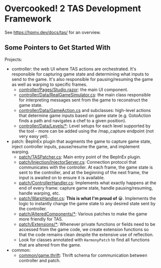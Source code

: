 # Overcooked! 2 TAS Development Framework

See https://hpmv.dev/docs/tas/ for an overview.

## Some Pointers to Get Started With

Projects:

* controller: the web UI where TAS actions are orchestrated. It's responsible for capturing game state and determining what inputs to send to the game. It's also responsible for pausing/resuming the game as well as warping to specific frames.
  * [controller/Pages/Studio.razor](controller/Pages/Studio.razor): the main UI component.
  * [controller/Data/RealGameSimulator.cs](controller/Data/RealGameSimulator.cs): the main class responsible for interpreting messages sent from the game to reconstruct the game state.
  * [controller/Data/GameAction.cs](controller/Data/GameAction.cs) and subclasses: high-level actions that determine game inputs based on game state (e.g. GotoAction finds a path and navigates a chef to a given position).
  * [controller/Data/Levels/*](controller/Data/Levels): Level setups for each level supported by the tool - more can be added using the /map_capture endpoint (not very easy yet).
* patch: BepInEx plugin that augments the game to capture game state, inject controller inputs, pause/resume the game, and implement warping.
  * [patch/TASPatcher.cs](patch/TASPatcher.cs): Main entry point of the BepInEx plugin.
  * [patch/Injection/InjectorServer.cs](patch/Injection/InjectorServer.cs): Connection protocol that communicates with the controller. At each frame, the game state is sent to the controller, and at the beginning of the next frame, the input is awaited on to ensure it is available.
  * [patch/ControllerHandler.cs](patch/ControllerHandler.cs): Implements what exactly happens at the end of every frame: capture game state, handle pausing/resuming, handle warping, etc.
  * [patch/WarpHandler.cs](patch/WarpHandler.cs): **This is what I'm proud of** 😀. Implements the logic to instantly change the game state to any desired state sent by the controller.
  * [patch/AlteredComponents/*](patch/AlteredComponents): Various patches to make the game more friendly for TAS.
  * [patch/Extensions/*](patch/Extensions): Whenever private functions or fields need to be accessed from the game code, we create extension functions so that the code remains clean despite the extensive use of reflection.
  * Look for classes annotated with `HarmonyPatch` to find all functions that are altered from the game.
* common:
  * [common/game.thrift](common/game.thrift): Thrift schema for communication between controller and patch.
